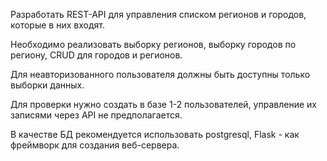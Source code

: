 Разработать REST-API для управления списком регионов и городов, которые в них входят.

Необходимо реализовать выборку регионов, выборку городов по региону, CRUD для городов и регионов.

Для неавторизованного пользователя должны быть доступны только выборки данных.

Для проверки нужно создать в базе 1-2 пользователей, управление их записями через API не предполагается.

В качестве БД рекомендуется использовать postgresql, Flask - как фреймворк для создания веб-сервера.